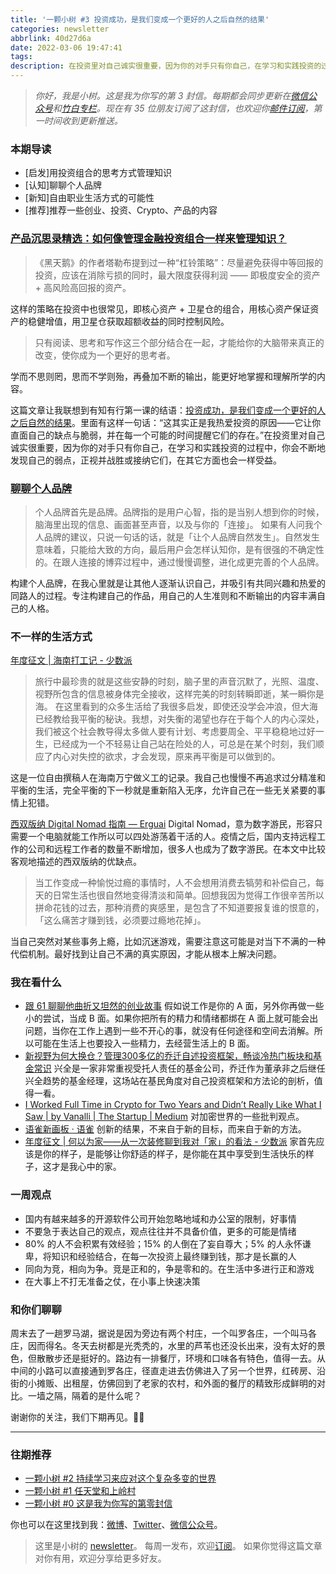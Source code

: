 ```yaml
---
title: '一颗小树 #3 投资成功，是我们变成一个更好的人之后自然的结果'
categories: newsletter
abbrlink: 40d27d6a
date: 2022-03-06 19:47:41
tags:
description: 在投资里对自己诚实很重要，因为你的对手只有你自己，在学习和实践投资的过程中，你会不断地发现自己的弱点，正视并战胜或接纳它们，在其它方面也会一样受益。
---
```


> *你好，我是小树。这是我为你写的第 3 封信。每期都会同步更新在[微信公众号](https://weixin.sogou.com/weixin?query=a_warm_tree)和[竹白专栏](https://xiaoshu.zhubai.love)。现在有 35 位朋友订阅了这封信，也欢迎你[邮件订阅](https://xiaoshu.zhubai.love)，第一时间收到更新推送。*

### 本期导读
- [启发]用投资组合的思考方式管理知识
- [认知]聊聊个人品牌
- [新知]自由职业生活方式的可能性
- [推荐]推荐一些创业、投资、Crypto、产品的内容

### [产品沉思录精选：如何像管理金融投资组合一样来管理知识？](http://mp.weixin.qq.com/s?__biz=MzI3NDEzMjIyMQ==&mid=2649474667&idx=1&sn=1bc79ebcd0f1148de199443d1c44d729&chksm=f307dbf9c47052ef4f055debc66745d186af69af607c400fc9c9ce4adf768bf93f19adef6cc3&mpshare=1&scene=1&srcid=0303OdyVnpWWfCNLGAdSUzUJ&sharer_sharetime=1646303701962&sharer_shareid=e4bc5661c05293d7b18061b99eae5dd1#rd)
> 《黑天鹅》的作者塔勒布提到过一种“杠铃策略”：尽量避免获得中等回报的投资，应该在消除亏损的同时，最大限度获得利润 —— 即极度安全的资产 + 高风险高回报的资产。

这样的策略在投资中也很常见，即核心资产 + 卫星仓的组合，用核心资产保证资产的稳健增值，用卫星仓获取超额收益的同时控制风险。

> 只有阅读、思考和写作这三个部分结合在一起，才能给你的大脑带来真正的改变，使你成为一个更好的思考者。

学而不思则罔，思而不学则殆，再叠加不断的输出，能更好地掌握和理解所学的内容。

这篇文章让我联想到有知有行第一课的结语：[投资成功，是我们变成一个更好的人之后自然的结果](https://youzhiyouxing.cn/materials/200)。里面有这样一句话：“这其实正是我热爱投资的原因——它让你直面自己的缺点与脆弱，并在每一个可能的时间提醒它们的存在。”在投资里对自己诚实很重要，因为你的对手只有你自己，在学习和实践投资的过程中，你会不断地发现自己的弱点，正视并战胜或接纳它们，在其它方面也会一样受益。

### [聊聊个人品牌](http://mp.weixin.qq.com/s?__biz=MjM5NDkyNTUzOA==&mid=2657925691&idx=1&sn=b1d020d08eee2d96d2a1af29a5639d70&chksm=bd1844b68a6fcda067457242f1170156868e430cca1a843f8c0f4d2d0fa1ec6fcc8da25e7787&mpshare=1&scene=1&srcid=03021eB8VEWUxkO085gcNmt7&sharer_sharetime=1646225137395&sharer_shareid=e4bc5661c05293d7b18061b99eae5dd1#rd)
> 个人品牌首先是品牌。品牌指的是用户心智，指的是当别人想到你的时候，脑海里出现的信息、画面甚至声音，以及与你的「连接」。
> 如果有人问我个人品牌的建议，只说一句话的话，就是「让个人品牌自然发生」。自然发生意味着，只能给大致的方向，最后用户会怎样认知你，是有很强的不确定性的。在跟人连接的博弈过程中，通过慢慢调整，进化成更完善的个人品牌。

构建个人品牌，在我心里就是让其他人逐渐认识自己，并吸引有共同兴趣和热爱的同路人的过程。专注构建自己的作品，用自己的人生准则和不断输出的内容丰满自己的人格。


### 不一样的生活方式
[年度征文 | 海南打工记 - 少数派](https://sspai.com/post/71720)
> 旅行中最珍贵的就是这些安静的时刻，脑子里的声音沉默了，光照、温度、视野所包含的信息被身体完全接收，这样完美的时刻转瞬即逝，某一瞬你是海。
> 在这里看到的众多生活给了我很多启发，即使还没学会冲浪，但大海已经教给我平衡的秘诀。我想，对失衡的渴望也存在于每个人的内心深处，我们被这个社会教导得太多做人要有计划、考虑要周全、平平稳稳地过好一生，已经成为一个不轻易让自己站在险处的人，可总是在某个时刻，我们顺应了内心对失控的欲求，才会发现，原来再平衡是可以做到的。

这是一位自由撰稿人在海南万宁做义工的记录。我自己也慢慢不再追求过分精准和平衡的生活，完全平衡的下一秒就是重新陷入无序，允许自己在一些无关紧要的事情上犯错。

[西双版纳 Digital Nomad 指南 — Erguai](https://mirror.xyz/0x40d96AF846202Ebfb6677601B5d1c19B5106feab/ukDejIxhjnBHQIyt2zbYW4OYBgLZxI5ByjIk0rYuklY?continueFlag=7a057beec2b702826a82d84b17719a69)
Digital Nomad，意为数字游民，形容只需要一个电脑就能工作所以可以四处游荡着干活的人。疫情之后，国内支持远程工作的公司和远程工作者的数量不断增加，很多人也成为了数字游民。在本文中比较客观地描述的西双版纳的优缺点。

> 当工作变成一种愉悦过瘾的事情时，人不会想用消费去犒劳和补偿自己，每天的日常生活也很自然地变得清淡和简单。回想我因为觉得工作很辛苦所以拼命花钱的过去，那种消费的爽感里，是包含了不知道要报复谁的恨意的，「这么痛苦才赚到钱，必须要过瘾地花掉」。

当自己突然对某些事务上瘾，比如沉迷游戏，需要注意这可能是对当下不满的一种代偿机制。最好找到让自己不满的真实原因，才能从根本上解决问题。

### 我在看什么
- [跟 61 聊聊他曲折又坦然的创业故事](http://mp.weixin.qq.com/s?__biz=MjM5NDkyNTUzOA==&mid=2657925685&idx=1&sn=cacbae3949aa4d1ba054859bbb688cdc&chksm=bd1844b88a6fcdae605a3911b93cc567c5b73fe163a0061eba20d0f3637585d4b007a19f2ccf&mpshare=1&scene=1&srcid=0228INo635l9TRRT5JaFVwF1&sharer_sharetime=1646046887610&sharer_shareid=e4bc5661c05293d7b18061b99eae5dd1#rd) 假如说工作是你的 A 面，另外你再做一些小的尝试，当成 B 面。如果你把所有的精力和情绪都绑在 A 面上就可能会出问题，当你在工作上遇到一些不开心的事，就没有任何途径和空间去消解。所以可能在生活上也要投入一些精力，去经营生活上的 B 面。
- [新视野为何大换仓？管理300多亿的乔迁自述投资框架，畅谈冷热门板块和基金常识](http://mp.weixin.qq.com/s?__biz=MzI1MTYzMDY3Mw==&mid=2247485794&idx=1&sn=c8ed213ef1e96128192cd354465e284d&chksm=e9f14c5cde86c54a630ce7a64a16f41ff0eab500be1d68a7f8568c9f29e437f6a877b5f1a41d&mpshare=1&scene=1&srcid=0303zbmPfCJoCEsee52A8fMS&sharer_sharetime=1646283865484&sharer_shareid=e4bc5661c05293d7b18061b99eae5dd1#rd) 兴全是一家非常重视受托人责任的基金公司，乔迁作为董承非之后继任兴全趋势的基金经理，这场站在基民角度对自己投资框架和方法论的剖析，值得一看。
- [I Worked Full Time in Crypto for Two Years and Didn’t Really Like What I Saw | by Vanalli | The Startup | Medium](https://medium.com/swlh/i-worked-full-time-in-crypto-for-two-years-and-didnt-really-like-what-i-saw-39382fa103a7) 对加密世界的一些批判观点。
- [语雀新画板 · 语雀](https://www.yuque.com/seeconf/2022/hvd44m) 创新的结果，不来自于新的目标，而来自于新的方法。
- [年度征文 | 何以为家——从一次装修聊到我对「家」的看法 - 少数派](https://sspai.com/post/71746) 家首先应该是你的样子，是能够让你舒适的样子，是你能在其中享受到生活快乐的样子，这才是我心中的家。

### 一周观点
- 国内有越来越多的开源软件公司开始忽略地域和办公室的限制，好事情
- 不要急于表达自己的观点，观点往往并不具备价值，更多的可能是情绪
- 80% 的人不会积累有效经验；15% 的人倒在了妄自尊大；5% 的人永怀谦卑，将知识和经验结合，在每一次投资上最终赚到钱，那才是长赢的人
- 同向为竞，相向为争。竞是正和的，争是零和的。在生活中多进行正和游戏
- 在大事上不打无准备之仗，在小事上快速决策

### 和你们聊聊
周末去了一趟罗马湖，据说是因为旁边有两个村庄，一个叫罗各庄，一个叫马各庄，因而得名。冬天去树都是光秃秃的，水里的芦苇也还没长出来，没有太好的景色，但散散步还是挺好的。路边有一排餐厅，环境和口味各有特色，值得一去。从中间的小路可以直接通到罗各庄，径直走进去仿佛进入了另一个世界，红砖房、沿街的小摊贩、出租屋，仿佛回到了老家的农村，和外面的餐厅的精致形成鲜明的对比。一墙之隔，隔着的是什么呢？

谢谢你的关注，我们下期再见。👋🏻

---

### 往期推荐
- [一颗小树 #2 持续学习来应对这个复杂多变的世界](https://xiaoshu.zhubai.love/posts/2109899246785503232)
- [一颗小树 #1 任天堂和上岭村](https://xiaoshu.zhubai.love/posts/2107172142524608512)
- [一颗小树 #0 这是我为你写的第零封信](https://xiaoshu.zhubai.love/posts/2107165648034942976)

你也可以在这里找到我：[微博](https://weibo.com/u/5361470927)、[Twitter](https://twitter.com/yeshu_in_future)、[微信公众号](https://weixin.sogou.com/weixin?query=a_warm_tree)。

> 这里是小树的 [newsletter](https://xiaoshu.zhubai.love)。 每周一发布，欢迎[订阅](https://xiaoshu.zhubai.love)。
> 如果你觉得这篇文章对你有用，欢迎分享给更多好友。
